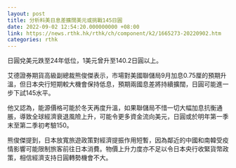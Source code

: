 ```yaml
---
layout: post
title: 分析料美日息差擴闊美元或挑戰145日圓
date: 2022-09-02 12:54:20.000000000 +08:00
link: https://news.rthk.hk/rthk/ch/component/k2/1665273-20220902.htm
categories: rthk
---
```


日圓兌美元跌至24年低位，1美元曾升至140.2日圓以上。

艾德證券期貨高級副總裁熊俊傑表示，市場對美國聯儲局9月加息0.75厘的預期升溫，但日本央行短期較大機會保持低息，預期兩國息差將持續擴闊，日圓可能進一步下試145水平。

他又認為，能源價格可能於冬天再度升溫，如果聯儲局不惜一切大幅加息抗衡通脹，導致全球經濟衰退風險上升，可能令更多資金流向美元，日圓或於明年第一季末至第二季初考驗150。

熊俊傑提到，日本放寬旅遊政策對經濟提振作用短暫，因為鄰近的中國和南韓受疫情影響可能限制旅客前往日本消費。物價上升力度亦不足以令日本央行收緊貨幣政策，相信經濟支持日圓轉勢機會不大。
